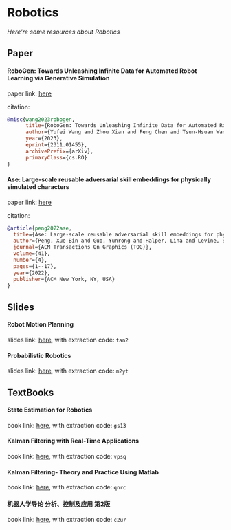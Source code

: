 # Robotics
*Here're some resources about Robotics*


## Paper

#### RoboGen: Towards Unleashing Infinite Data for Automated Robot Learning via Generative Simulation

paper link: [here](https://arxiv.org/pdf/2311.01455.pdf)

citation:
```bibtex
@misc{wang2023robogen,
      title={RoboGen: Towards Unleashing Infinite Data for Automated Robot Learning via Generative Simulation}, 
      author={Yufei Wang and Zhou Xian and Feng Chen and Tsun-Hsuan Wang and Yian Wang and Katerina Fragkiadaki and Zackory Erickson and David Held and Chuang Gan},
      year={2023},
      eprint={2311.01455},
      archivePrefix={arXiv},
      primaryClass={cs.RO}
}
```


#### Ase: Large-scale reusable adversarial skill embeddings for physically simulated characters

paper link: [here](https://dl.acm.org/doi/pdf/10.1145/3528223.3530110)

citation: 
```bibtex
@article{peng2022ase,
  title={Ase: Large-scale reusable adversarial skill embeddings for physically simulated characters},
  author={Peng, Xue Bin and Guo, Yunrong and Halper, Lina and Levine, Sergey and Fidler, Sanja},
  journal={ACM Transactions On Graphics (TOG)},
  volume={41},
  number={4},
  pages={1--17},
  year={2022},
  publisher={ACM New York, NY, USA}
}
```
    


## Slides

#### Robot Motion Planning
slides link: [here](https://pan.baidu.com/s/1JEPCCmeoCeI7maizP07oEg), with extraction code: `tan2`


#### Probabilistic Robotics
slides link: [here](https://pan.baidu.com/s/1fczpiArOSN2u29bp0ejGeA), with extraction code: `m2yt`


## TextBooks

#### State Estimation for Robotics
book link: [here](https://pan.baidu.com/s/1DGvlNG_5I2gj9MYCf4uJTg), with extraction code: `gs13`


#### Kalman Filtering with Real-Time Applications
book link: [here](https://pan.baidu.com/s/15E8eEF_19NZN_I8_UCl3JQ), with extraction code: `vpsq`


#### Kalman Filtering- Theory and Practice Using Matlab
book link: [here](https://pan.baidu.com/s/1YXMlgaZteSaeyj8UtUxdMA), with extraction code: `qnrc`


#### 机器人学导论  分析、控制及应用  第2版
book link: [here](https://pan.baidu.com/s/1dRjU-Qdbz9fOwKqpsd_j7g), with extraction code: `c2u7`